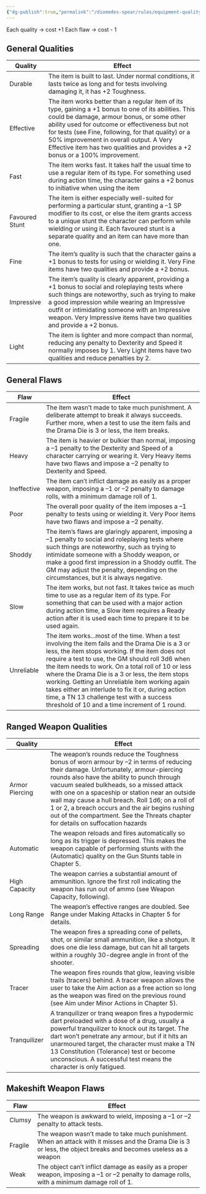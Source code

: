 ```yaml
---
{"dg-publish":true,"permalink":"/diomedes-spear/rules/equipment-quality-and-flaws/"}
---
```


Each quality -> cost +1
Each flaw -> cost - 1

## General Qualities
| Quality        | Effect                                                                                                                                                                                                                                                                                                                                                                                  |
| -------------- | --------------------------------------------------------------------------------------------------------------------------------------------------------------------------------------------------------------------------------------------------------------------------------------------------------------------------------------------------------------------------------------- |
| Durable        | The item is built to last. Under normal conditions, it lasts twice as long and for tests involving damaging it, it has +2 Toughness.                                                                                                                                                                                                                                                    |
| Effective      | The item works better than a regular item of its type, gaining a +1 bonus to one of its abilities. This could be damage, armour bonus, or some other ability used for outcome or effectiveness but not for tests (see Fine, following, for that quality) or a 50% improvement in overall output. A Very Effective item has two qualities and provides a +2 bonus or a 100% improvement. |
| Fast           | The item works fast. It takes half the usual time to use a regular item of its type. For something used during action time, the character gains a +2 bonus to initiative when using the item                                                                                                                                                                                            |
| Favoured Stunt | The item is either especially well-suited for performing a particular stunt, granting a –1 SP modifier to its cost, or else the item grants access to a unique stunt the character can perform while wielding or using it. Each favoured stunt is a separate quality and an item can have more than one.                                                                                |
| Fine           | The item’s quality is such that the character gains a +1 bonus to tests for using or wielding it. Very Fine items have two qualities and provide a +2 bonus.                                                                                                                                                                                                                            |
| Impressive     | The item’s quality is clearly apparent, providing a +1 bonus to social and roleplaying tests where such things are noteworthy, such as trying to make a good impression while wearing an Impressive outfit or intimidating someone with an Impressive weapon. Very Impressive items have two qualities and provide a +2 bonus.                                                          |
| Light          | The item is lighter and more compact than normal, reducing any penalty to Dexterity and Speed it normally imposes by 1. Very Light items have two qualities and reduce penalties by 2.                                                                                                                                                                                                  |

## General Flaws
| Flaw        | Effect                                                                                                                                                                                                                                                                                                                                                                                                                                                                                                                  |
| ----------- | ----------------------------------------------------------------------------------------------------------------------------------------------------------------------------------------------------------------------------------------------------------------------------------------------------------------------------------------------------------------------------------------------------------------------------------------------------------------------------------------------------------------------- |
| Fragile     | The item wasn’t made to take much punishment. A deliberate attempt to break it always succeeds. Further more, when a test to use the item fails and the Drama Die is 3 or less, the item breaks.                                                                                                                                                                                                                                                                                                                        |
| Heavy       | The item is heavier or bulkier than normal, imposing a –1 penalty to the Dexterity and Speed of a character carrying or wearing it. Very Heavy items have two flaws and impose a –2 penalty to Dexterity and Speed.                                                                                                                                                                                                                                                                                                     |
| Ineffective | The item can’t inflict damage as easily as a proper weapon, imposing a –1 or –2 penalty to damage rolls, with a minimum damage roll of 1.                                                                                                                                                                                                                                                                                                                                                                               |
| Poor        | The overall poor quality of the item imposes a –1 penalty to tests using or wielding it. Very Poor items have two flaws and impose a –2 penalty.                                                                                                                                                                                                                                                                                                                                                                        |
| Shoddy      | The item’s flaws are glaringly apparent, imposing a –1 penalty to social and roleplaying tests where such things are noteworthy, such as trying to intimidate someone with a Shoddy weapon, or make a good first impression in a Shoddy outfit. The GM may adjust the penalty, depending on the circumstances, but it is always negative.                                                                                                                                                                               |
| Slow        | The item works, but not fast. It takes twice as much time to use as a regular item of its type. For something that can be used with a major action during action time, a Slow item requires a Ready action after it is used each time to prepare it to be used again.                                                                                                                                                                                                                                                   |
| Unreliable  | The item works...most of the time. When a test involving the item fails and the Drama Die is a 3 or less, the item stops working. If the item does not require a test to use, the GM should roll 3d6 when the item needs to work. On a total roll of 10 or less where the Drama Die is a 3 or less, the item stops working. Getting an Unreliable item working again takes either an interlude to fix it or, during action time, a TN 13 challenge test with a success threshold of 10 and a time increment of 1 round. |

## Ranged Weapon Qualities
| Quality        | Effect                                                                                                                                                                                                                                                                                                                                                                                                                                                                        |
| -------------- | ----------------------------------------------------------------------------------------------------------------------------------------------------------------------------------------------------------------------------------------------------------------------------------------------------------------------------------------------------------------------------------------------------------------------------------------------------------------------------- |
| Armor Piercing | The weapon’s rounds reduce the Toughness bonus of worn armour by –2 in terms of reducing their damage. Unfortunately, armour-piercing rounds also have the ability to punch through vacuum sealed bulkheads, so a missed attack with one on a spaceship or station near an outside wall may cause a hull breach. Roll 1d6; on a roll of 1 or 2, a breach occurs and the air begins rushing out of the compartment. See the Threats chapter for details on suffocation hazards |
| Automatic      | The weapon reloads and fires automatically so long as its trigger is depressed. This makes the weapon capable of performing stunts with the (Automatic) quality on the Gun Stunts table in Chapter 5.                                                                                                                                                                                                                                                                         |
| High Capacity  | The weapon carries a substantial amount of ammunition. Ignore the first roll indicating the weapon has run out of ammo (see Weapon Capacity, following).                                                                                                                                                                                                                                                                                                                      |
| Long Range     | The weapon’s effective ranges are doubled. See Range under Making Attacks in Chapter 5 for details.                                                                                                                                                                                                                                                                                                                                                                           |
| Spreading      | The weapon fires a spreading cone of pellets, shot, or similar small ammunition, like a shotgun. It does one die less damage, but can hit all targets within a roughly 30-degree angle in front of the shooter.                                                                                                                                                                                                                                                               |
| Tracer         | The weapon fires rounds that glow, leaving visible trails (tracers) behind. A tracer weapon allows the user to take the Aim action as a free action so long as the weapon was fired on the previous round (see Aim under Minor Actions in Chapter 5).                                                                                                                                                                                                                         |
| Tranquilizer   | A tranquilizer or tranq weapon fires a hypodermic dart preloaded with a dose of a drug, usually a powerful tranquilizer to knock out its target. The dart won’t penetrate any armour, but if it hits an unarmoured target, the character must make a TN 13 Constitution (Tolerance) test or become unconscious. A successful test means the character is only fatigued.                                                                                                       |

## Makeshift Weapon Flaws
| Flaw    | Effect                                                                                                                                                          |
| ------- | --------------------------------------------------------------------------------------------------------------------------------------------------------------- |
| Clumsy  | The weapon is awkward to wield, imposing a –1 or –2 penalty to attack tests.                                                                                    |
| Fragile | The weapon wasn’t made to take much punishment. When an attack with it misses and the Drama Die is 3 or less, the object breaks and becomes useless as a weapon |
| Weak    | The object can’t inflict damage as easily as a proper weapon, imposing a –1 or –2 penalty to damage rolls, with a minimum damage roll of 1.                     |
